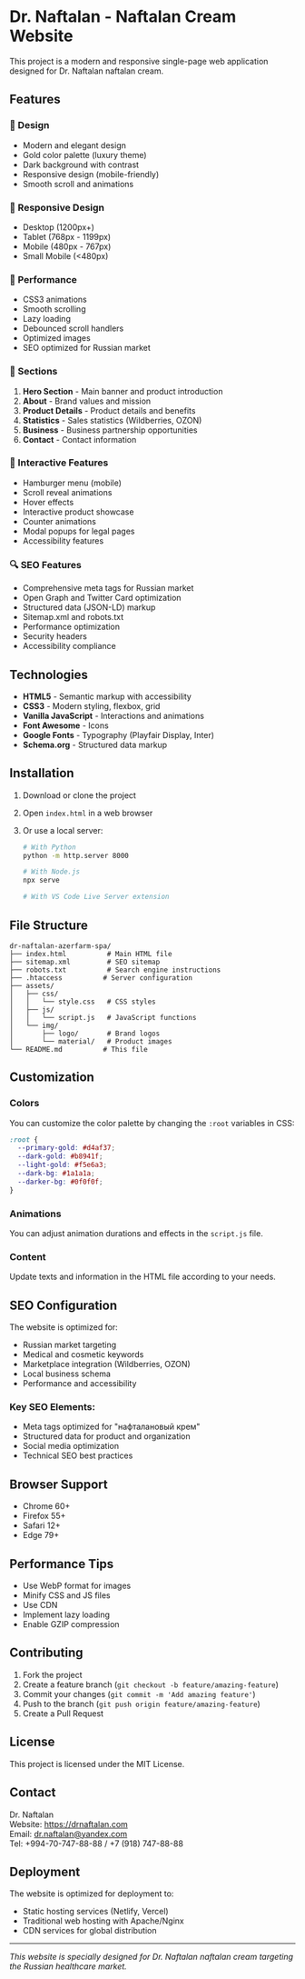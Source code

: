 # Dr. Naftalan - Naftalan Cream Website

This project is a modern and responsive single-page web application designed for Dr. Naftalan naftalan cream.

## Features

### 🎨 Design

- Modern and elegant design
- Gold color palette (luxury theme)
- Dark background with contrast
- Responsive design (mobile-friendly)
- Smooth scroll and animations

### 📱 Responsive Design

- Desktop (1200px+)
- Tablet (768px - 1199px)
- Mobile (480px - 767px)
- Small Mobile (<480px)

### 🚀 Performance

- CSS3 animations
- Smooth scrolling
- Lazy loading
- Debounced scroll handlers
- Optimized images
- SEO optimized for Russian market

### 🎯 Sections

1. **Hero Section** - Main banner and product introduction
2. **About** - Brand values and mission
3. **Product Details** - Product details and benefits
4. **Statistics** - Sales statistics (Wildberries, OZON)
5. **Business** - Business partnership opportunities
6. **Contact** - Contact information

### 💫 Interactive Features

- Hamburger menu (mobile)
- Scroll reveal animations
- Hover effects
- Interactive product showcase
- Counter animations
- Modal popups for legal pages
- Accessibility features

### 🔍 SEO Features

- Comprehensive meta tags for Russian market
- Open Graph and Twitter Card optimization
- Structured data (JSON-LD) markup
- Sitemap.xml and robots.txt
- Performance optimization
- Security headers
- Accessibility compliance

## Technologies

- **HTML5** - Semantic markup with accessibility
- **CSS3** - Modern styling, flexbox, grid
- **Vanilla JavaScript** - Interactions and animations
- **Font Awesome** - Icons
- **Google Fonts** - Typography (Playfair Display, Inter)
- **Schema.org** - Structured data markup

## Installation

1. Download or clone the project
2. Open `index.html` in a web browser
3. Or use a local server:

   ```bash
   # With Python
   python -m http.server 8000

   # With Node.js
   npx serve

   # With VS Code Live Server extension
   ```

## File Structure

```
dr-naftalan-azerfarm-spa/
├── index.html          # Main HTML file
├── sitemap.xml         # SEO sitemap
├── robots.txt          # Search engine instructions
├── .htaccess          # Server configuration
├── assets/
│   ├── css/
│   │   └── style.css   # CSS styles
│   ├── js/
│   │   └── script.js   # JavaScript functions
│   └── img/
│       ├── logo/       # Brand logos
│       └── material/   # Product images
└── README.md          # This file
```

## Customization

### Colors

You can customize the color palette by changing the `:root` variables in CSS:

```css
:root {
  --primary-gold: #d4af37;
  --dark-gold: #b8941f;
  --light-gold: #f5e6a3;
  --dark-bg: #1a1a1a;
  --darker-bg: #0f0f0f;
}
```

### Animations

You can adjust animation durations and effects in the `script.js` file.

### Content

Update texts and information in the HTML file according to your needs.

## SEO Configuration

The website is optimized for:

- Russian market targeting
- Medical and cosmetic keywords
- Marketplace integration (Wildberries, OZON)
- Local business schema
- Performance and accessibility

### Key SEO Elements:

- Meta tags optimized for "нафталановый крем"
- Structured data for product and organization
- Social media optimization
- Technical SEO best practices

## Browser Support

- Chrome 60+
- Firefox 55+
- Safari 12+
- Edge 79+

## Performance Tips

- Use WebP format for images
- Minify CSS and JS files
- Use CDN
- Implement lazy loading
- Enable GZIP compression

## Contributing

1. Fork the project
2. Create a feature branch (`git checkout -b feature/amazing-feature`)
3. Commit your changes (`git commit -m 'Add amazing feature'`)
4. Push to the branch (`git push origin feature/amazing-feature`)
5. Create a Pull Request

## License

This project is licensed under the MIT License.

## Contact

Dr. Naftalan  
Website: https://drnaftalan.com  
Email: dr.naftalan@yandex.com  
Tel: +994-70-747-88-88 / +7 (918) 747-88-88

## Deployment

The website is optimized for deployment to:

- Static hosting services (Netlify, Vercel)
- Traditional web hosting with Apache/Nginx
- CDN services for global distribution

---

_This website is specially designed for Dr. Naftalan naftalan cream targeting the Russian healthcare market._

